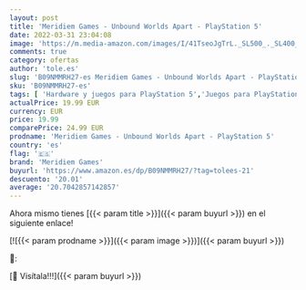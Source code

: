 ```yaml
---
layout: post
title: 'Meridiem Games - Unbound Worlds Apart - PlayStation 5'
date: 2022-03-31 23:04:08
image: 'https://m.media-amazon.com/images/I/41TseoJgTrL._SL500_._SL400_.jpg'
comments: true
category: ofertas
author: 'tole.es'
slug: 'B09NMMRH27-es Meridiem Games - Unbound Worlds Apart - PlayStation 5'
sku: 'B09NMMRH27-es'
tags: [ 'Hardware y juegos para PlayStation 5','Juegos para PlayStation 5','Videojuegos','meridiem games','playstation', ]
actualPrice: 19.99 EUR
currency: EUR
price: 19.99
comparePrice: 24.99 EUR
prodname: 'Meridiem Games - Unbound Worlds Apart - PlayStation 5'
country: 'es'
flag: '🇪🇸'
brand: 'Meridiem Games'
buyurl: 'https://www.amazon.es/dp/B09NMMRH27/?tag=tolees-21'
descuento: '20.01'
average: '20.7042857142857'
---
```


Ahora mismo tienes [{{< param title >}}]({{< param buyurl >}}) en el siguiente enlace!

[![{{< param prodname >}}]({{< param image >}})]({{< param buyurl >}})

🔎:


[🛒 Visítala!!!]({{< param buyurl >}})
